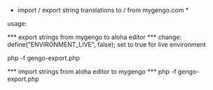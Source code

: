 * import / export string translations to / from mygengo.com *

usage:

*** export strings from mygengo to aloha editor ***
change: define("ENVIRONMENT_LIVE", false);
set to true for live environment

php -f gengo-export.php


*** import strings from aloha editor to mygengo ***
php -f gengo-export.php